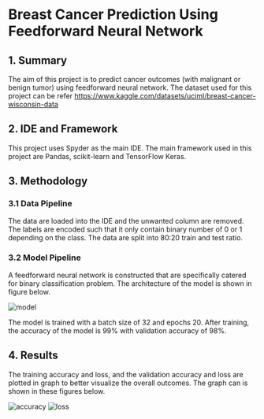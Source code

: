 # Breast Cancer Prediction Using Feedforward Neural Network
## 1. Summary
The aim of this project is to predict cancer outcomes (with malignant or benign tumor) using feedforward neural network. The dataset used for this project can be refer https://www.kaggle.com/datasets/uciml/breast-cancer-wisconsin-data 
## 2. IDE and Framework
This project uses Spyder as the main IDE. The main framework used in this project are Pandas, scikit-learn and TensorFlow Keras.
## 3. Methodology
### 3.1 Data Pipeline
The data are loaded into the IDE and the unwanted column are removed. The labels are encoded such that it only contain binary number of 0 or 1 depending on the class. The data are split into 80:20 train and test ratio.
### 3.2 Model Pipeline
A feedforward neural network is constructed that are specifically catered for binary classification problem. The architecture of the model is shown in figure below.

![model](https://user-images.githubusercontent.com/92588131/164644541-fe932aeb-fb07-440a-9a9a-31018338c3a0.png)


The model is trained with a batch size of 32 and epochs 20. After training, the accuracy of the model is 99% with validation accuracy of 98%. 
## 4. Results
The training accuracy and loss, and the validation accuracy and loss are plotted in graph to better visualize the overall outcomes. The graph can is shown in these figures below.

![accuracy](https://user-images.githubusercontent.com/92588131/164644449-dc8da65a-b244-4c86-a3b7-ae929c511c45.png)
![loss](https://user-images.githubusercontent.com/92588131/164644462-31fd0d2f-236c-4fbf-8b6d-24416fa4c6bc.png)

